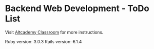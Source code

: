 # Backend Web Development - ToDo List

Visit [Altcademy Classroom](https://www.altcademy.com/classroom/) for more instructions.

Ruby version: 3.0.3
Rails version: 6.1.4
